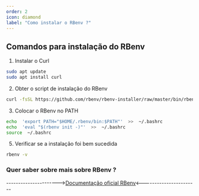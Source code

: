```yaml
---
order: 2
icon: diamond
label: "Como instalar o RBenv ?"
---
```


<!-- Araújo -->

## Comandos para instalação do RBenv

1. Instalar o Curl

```bash
sudo apt update
sudo apt install curl
```

2. Obter o script de instalação do RBenv

```bash
curl -fsSL https://github.com/rbenv/rbenv-installer/raw/master/bin/rbenv-installer | bash
```

3. Colocar o RBenv no PATH

```bash
echo  'export PATH="$HOME/.rbenv/bin:$PATH"'  >>  ~/.bashrc
echo  'eval "$(rbenv init -)"'  >>  ~/.bashrc
source  ~/.bashrc
```

5. Verificar se a instalação foi bem sucedida

```bash
rbenv -v
```

### Quer saber sobre mais sobre RBenv ?

---------------------->[Documentação oficial RBenv](https://github.com/rbenv/rbenv)<-----------------------